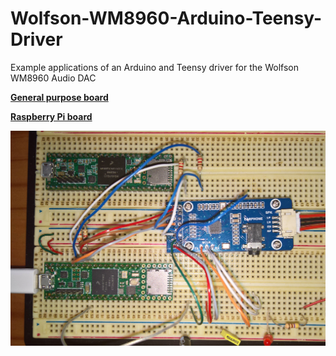 # Wolfson-WM8960-Arduino-Teensy-Driver
Example applications of an Arduino and Teensy driver for the Wolfson WM8960 Audio DAC

[**General purpose board**](https://www.waveshare.com/wm8960-audio-board.htm)

[**Raspberry Pi board**](https://www.waveshare.com/wm8960-audio-hat.htm)

<p align="left">
<img src="images/wm8960.jpg" width="600" />  
 
<br>
